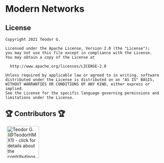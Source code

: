 # Modern Networks

## License
    Copyright 2021 Teodor G.
    
    Licensed under the Apache License, Version 2.0 (the "License");
    you may not use this file except in compliance with the License.
    You may obtain a copy of the License at
    
      http://www.apache.org/licenses/LICENSE-2.0
    
    Unless required by applicable law or agreed to in writing, software
    distributed under the License is distributed on an "AS IS" BASIS,
    WITHOUT WARRANTIES OR CONDITIONS OF ANY KIND, either express or implied.
    See the License for the specific language governing permissions and
    limitations under the License.

## 🏆 Contributors 🏆

<!-- ZEOBOT-LIST:START - Do not remove or modify this section -->
<!-- prettier-ignore-start -->
<!-- markdownlint-disable -->
<p float="left">
<a href="docs/contributors.md#pushpin-teodor-g-teodorhmx1"><img width="100" src="https://avatars.githubusercontent.com/u/22307006?v=4" hspace=5 title='Teodor G. (@TeodorHMX1) - click for details about the contributions'></a>
</p>

<!-- markdownlint-enable -->
<!-- prettier-ignore-end -->
<!-- ZEOBOT-LIST:END -->
